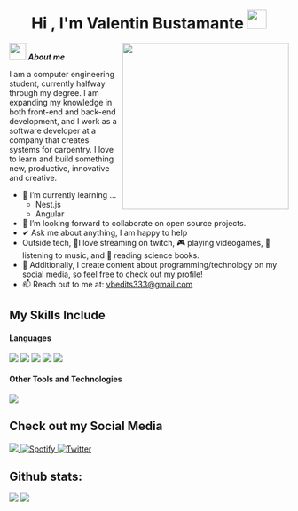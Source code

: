 <h1 align="center"><b>Hi , I'm Valentin Bustamante </b><img src="https://media.giphy.com/media/hvRJCLFzcasrR4ia7z/giphy.gif" width="35"></h1>
<!--  -->
<img align="right" width=300px alt="" src="" />

<img src="" width="30px">&nbsp;***About me***

I am a computer engineering student, currently halfway through my degree. I am expanding my knowledge in both front-end and back-end development, and I work as a software developer at a company that creates systems for carpentry. I love to learn and build something new, productive, innovative and creative.
- 🌱 I’m currently learning ...
  - Nest.js
  - Angular
- 👯 I’m looking forward to collaborate on open source projects.
- ✔ Ask me about anything, I am happy to help<br>
- Outside tech, 💜I love streaming on twitch, 🎮 playing videogames, 🎵 listening to music, and 📖 reading science books.
- 👾 Additionally, I create content about programming/technology on my social media, so feel free to check out my profile!
- 📫 Reach out to me at: <a href="vbedits333@gmail.com">vbedits333@gmail.com</a>

## My Skills Include

<h4> Languages </h4>
<span> 
  <img src="https://img.shields.io/badge/HTML5-E34F26?style=for-the-badge&logo=html5&logoColor=white">
  <img src="https://img.shields.io/badge/CSS3-1572B6?style=for-the-badge&logo=css3&logoColor=white">
  <img src="https://img.shields.io/badge/JavaScript-F7DF1E?style=for-the-badge&logo=javascript&logoColor=black">
  <img src="https://img.shields.io/badge/php-%23777BB4.svg?style=for-the-badge&logo=php&logoColor=white">
  <img src= "https://img.shields.io/badge/-Arduino-00979D?style=for-the-badge&logo=Arduino&logoColor=white">
 


</span>


<h4> Other Tools and Technologies </h4>
<span>
  <img src="https://img.shields.io/badge/MySQL-00000F?style=for-the-badge&logo=mysql&logoColor=white">




</span>

## Check out my Social Media

<a href= "https://www.instagram.com/ely_.ok_/?hl=es">
    <img src="https://img.shields.io/badge/Instagram-%23E4405F.svg?style=for-the-badge&logo=Instagram&logoColor=white">
</a>
<a href="https://open.spotify.com/user/lo9gar3l5ppgpxb3yiu3ycht6?si=b80a2e951c954e04" >
  <img src="https://img.shields.io/badge/Spotify-1ED760?style=for-the-badge&logo=spotify&logoColor=white" alt="Spotify">
</a>
<a href="https://x.com/Ely_Ok_" >
  <img src="https://img.shields.io/badge/X-%23000000.svg?style=for-the-badge&logo=X&logoColor=white" alt="Twitter">
</a>


<h2>Github stats:</h2> 

[![](https://github-readme-stats.vercel.app/api?username=valentin-bustamante&show_icons=true&theme=tokyonight&hide_border=true&locale=en)](https://github.com/valentin-bustamante)
[![](https://github-readme-streak-stats.herokuapp.com/?user=valentin-bustamante&theme=material-palenight)](https://github.com/valentin-bustamante)
</div>
